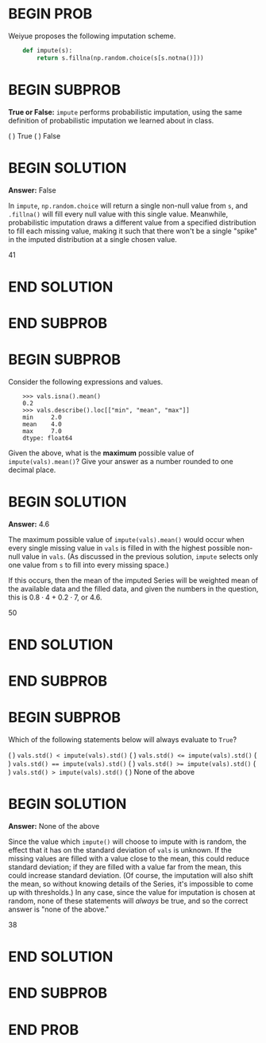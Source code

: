 # BEGIN PROB

Weiyue proposes the following imputation scheme.

```py
    def impute(s):
        return s.fillna(np.random.choice(s[s.notna()]))
```

# BEGIN SUBPROB

**True or False:** `impute` performs probabilistic imputation, using the same definition of probabilistic imputation we learned about in class.

( ) True
( ) False

# BEGIN SOLUTION

**Answer:** False

In `impute`, `np.random.choice` will return a single non-null value from `s`, and `.fillna()` will fill every null value with this single value. Meanwhile, probabilistic imputation draws a different value from a specified distribution to fill each missing value, making it such that there won't be a single "spike" in the imputed distribution at a single chosen value.

<average>41</average>

# END SOLUTION

# END SUBPROB

# BEGIN SUBPROB

Consider the following expressions and values.

```
    >>> vals.isna().mean()
    0.2
    >>> vals.describe().loc[["min", "mean", "max"]]
    min     2.0
    mean    4.0
    max     7.0
    dtype: float64
```

Given the above, what is the **maximum** possible value of `impute(vals).mean()`?
Give your answer as a number rounded to one decimal place.

# BEGIN SOLUTION

**Answer:** 4.6

The maximum possible value of `impute(vals).mean()` would occur when every single missing value in `vals` is filled in with the highest possible non-null value in `vals`. (As discussed in the previous solution, `impute` selects only one value from `s` to fill into every missing space.)

If this occurs, then the mean of the imputed Series will be weighted mean of the available data and the filled data, and given the numbers in the question, this is $0.8 \cdot 4 + 0.2 \cdot 7$, or 4.6.

<average>50</average>

# END SOLUTION

# END SUBPROB

# BEGIN SUBPROB

Which of the following statements below will always evaluate to `True`?

( ) `vals.std() < impute(vals).std()`
( ) `vals.std() <= impute(vals).std()`
( ) `vals.std() == impute(vals).std()`
( ) `vals.std() >= impute(vals).std()`
( ) `vals.std() > impute(vals).std()`
( ) None of the above

# BEGIN SOLUTION

**Answer:** None of the above

Since the value which `impute()` will choose to impute with is random, the effect that it has on the standard deviation of `vals` is unknown. If the missing values are filled with a value close to the mean, this could reduce standard deviation; if they are filled with a value far from the mean, this could increase standard deviation. (Of course, the imputation will also shift the mean, so without knowing details of the Series, it's impossible to come up with thresholds.) In any case, since the value for imputation is chosen at random, none of these statements will *always* be true, and so the correct answer is "none of the above."

<average>38</average>

# END SOLUTION

# END SUBPROB

# END PROB





